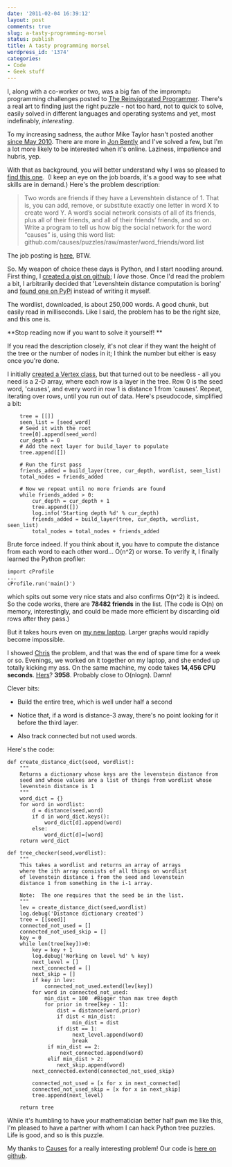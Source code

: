 ```yaml
---
date: '2011-02-04 16:39:12'
layout: post
comments: true
slug: a-tasty-programming-morsel
status: publish
title: A tasty programming morsel
wordpress_id: '1374'
categories:
- Code
- Geek stuff
---
```


I, along with a co-worker or two, was a big fan of the impromptu programming challenges posted to [The Reinvigorated Programmer](ttp://reprog.wordpress.com/). There's a real art to finding just the right puzzle - not too hard, not to quick to solve, easily solved in different languages and operating systems and yet, most indefinably, _interesting_.

To my increasing sadness, the author Mike Taylor hasn't posted another [since May 2010](ttp://reprog.wordpress.com/2010/05/19/another-challenge-can-you-write-a-correct-selection-sort/). There are more in [Jon Bently](http://www.amazon.com/Programming-Pearls-2nd-Jon-Bentley/dp/0201657880/ref=sr_1_1?ie=UTF8&qid=1296863348&sr=8-1) and I've solved a few, but I'm a lot more likely to be interested when it's online. Laziness, impatience and hubris, yep.

With that as background, you will better understand why I was so pleased to [find this one](http://careers.joelonsoftware.com/jobs/9924/most-world-changing-web-engineer-position-causes).  (I keep an eye on the job boards, it's a good way to see what skills are in demand.) Here's the problem description:


> Two words are friends if they have a Levenshtein distance of 1. That is, you can add, remove, or substitute exactly one letter in word X to create word Y. A word’s social network consists of all of its friends, plus all of their friends, and all of their friends’ friends, and so on. Write a program to tell us how big the social network for the word “causes” is, using this word list:
github.com/causes/puzzles/raw/master/word_friends/word.list


The job posting is [here](http://careers.joelonsoftware.com/jobs/9924/most-world-changing-web-engineer-position-causes), BTW.

So. My weapon of choice these days is Python, and I start noodling around. First thing, I [created a gist on github](https://gist.github.com/799075); I _love_ those. Once I'd read the problem a bit, I arbitrarily decided that 'Levenshtein distance computation is boring' and [found one on PyPi](http://pypi.python.org/pypi/python-Levenshtein/0.10.2) instead of writing it myself.

The wordlist, downloaded, is about 250,000 words. A good chunk, but easily read in milliseconds. Like I said, the problem has to be the right size, and this one is.

**Stop reading now if you want to solve it yourself! **

If you read the description closely, it's not clear if they want the height of the tree or the number of nodes in it; I think the number but either is easy once you're done.

I initially [created a Vertex class](https://gist.github.com/799075/f1b307e59394c4413244027ac130c03ad6d07c14#file_causes.py), but that turned out to be needless - all you need is a 2-D array, where each row is a layer in the tree. Row 0 is the seed word, 'causes', and every word in row 1 is distance 1 from 'causes'. Repeat, iterating over rows, until you run out of data. Here's pseudocode, simplified a bit:

    
        tree = [[]]
        seen_list = [seed_word]
        # Seed it with the root
        tree[0].append(seed_word)
        cur_depth = 0
        # Add the next layer for build_layer to populate
        tree.append([])
    
        # Run the first pass
        friends_added = build_layer(tree, cur_depth, wordlist, seen_list)
        total_nodes = friends_added
    
        # Now we repeat until no more friends are found
        while friends_added > 0:
            cur_depth = cur_depth + 1
            tree.append([])
            log.info('Starting depth %d' % cur_depth)
            friends_added = build_layer(tree, cur_depth, wordlist, seen_list)
            total_nodes = total_nodes + friends_added


Brute force indeed. If you think about it, you have to compute the distance from each word to each other word... O(n^2) or worse. To verify it, I finally learned the Python profiler:

    
    import cProfile
    ...
    cProfile.run('main()')


which spits out some very nice stats and also confirms O(n^2) it is indeed. So the code works, there are **78482 friends** in the list. (The code is O(n) on memory, interestingly, and could be made more efficient by discarding old rows after they pass.)

But it takes hours even on [my new laptop](http://fnord.phfactor.net/2010/12/16/more-amazing-times/). Larger graphs would rapidly become impossible.

I showed [Chris](http://www.phfactor.net/hurlburt/) the problem, and that was the end of spare time for a week or so. Evenings, we worked on it together on my laptop, and she ended up totally kicking my ass. On the same machine, my code takes **14,456 CPU seconds**. [Hers](https://gist.github.com/799075/#file_causes.py)? **3958**. Probably close to O(nlogn). Damn!

Clever bits:



	
  * Build the entire tree, which is well under half a second

	
  * Notice that, if a word is distance-3 away, there's no point looking for it before the third layer.

	
  * Also track connected but not used words.


Here's the code:

    
    def create_distance_dict(seed, wordlist):
        """
        Returns a dictionary whose keys are the levenstein distance from
        seed and whose values are a list of things from wordlist whose
        levenstein distance is 1
        """
        word_dict = {}
        for word in wordlist:
            d = distance(seed,word)
            if d in word_dict.keys():
                word_dict[d].append(word)
            else:
                word_dict[d]=[word]
        return word_dict
    
    def tree_checker(seed,wordlist):
        """
        This takes a wordlist and returns an array of arrays
        where the ith array consists of all things on wordlist
        of levenstein distance i from the seed and levenstein
        distance 1 from something in the i-1 array.
    
        Note:  The one requires that the seed be in the list.
        """
        lev = create_distance_dict(seed,wordlist)
        log.debug('Distance dictionary created')
        tree = [[seed]]
        connected_not_used = []
        connected_not_used_skip = []
        key = 0
        while len(tree[key])>0:
            key = key + 1
            log.debug('Working on level %d' % key)
            next_level = []
            next_connected = []
            next_skip = []
            if key in lev:
                connected_not_used.extend(lev[key])
            for word in connected_not_used:
                min_dist = 100  #Bigger than max tree depth
                for prior in tree[key - 1]:
                    dist = distance(word,prior)
                    if dist < min_dist:
                         min_dist = dist
                    if dist == 1:
                         next_level.append(word)
                         break
                 if min_dist == 2:
                     next_connected.append(word)
                 elif min_dist > 2:
                    next_skip.append(word)
            next_connected.extend(connected_not_used_skip)
    
            connected_not_used = [x for x in next_connected]
            connected_not_used_skip = [x for x in next_skip]
            tree.append(next_level)
    
        return tree


While it's humbling to have your mathematician better half pwn me like this, I'm pleased to have a partner with whom I can hack Python tree puzzles. Life is good, and so is this puzzle.

My thanks to [Causes](http://www.causes.com/) for a really interesting problem! Our code is [here on github](https://gist.github.com/799075/).

